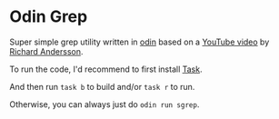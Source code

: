 # Odin Grep

Super simple grep utility written in [odin](https://odinlang) based on a [YouTube video](https://youtu.be/0GGJBm0r3nA?si=WYR7RI8924crzqA2) by [Richard Andersson](https://www.youtube.com/@mccGoNZooo).

To run the code, I'd recommend to first install [Task](https://taskfile.dev).

And then run `task b` to build and/or `task r` to run.

Otherwise, you can always just do `odin run sgrep`.
